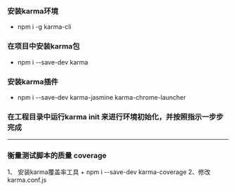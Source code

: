 ### 安装karma环境
- npm i -g karma-cli
### 在项目中安装karma包
- npm i --save-dev karma 
### 安装karma插件
- npm i --save-dev karma-jasmine karma-chrome-launcher 
### 在工程目录中运行karma init 来进行环境初始化，并按照指示一步步完成
-----------
### 衡量测试脚本的质量 coverage
1、 安装karma覆盖率工具
    + npm i --save-dev karma-coverage
2、修改karma.conf.js



